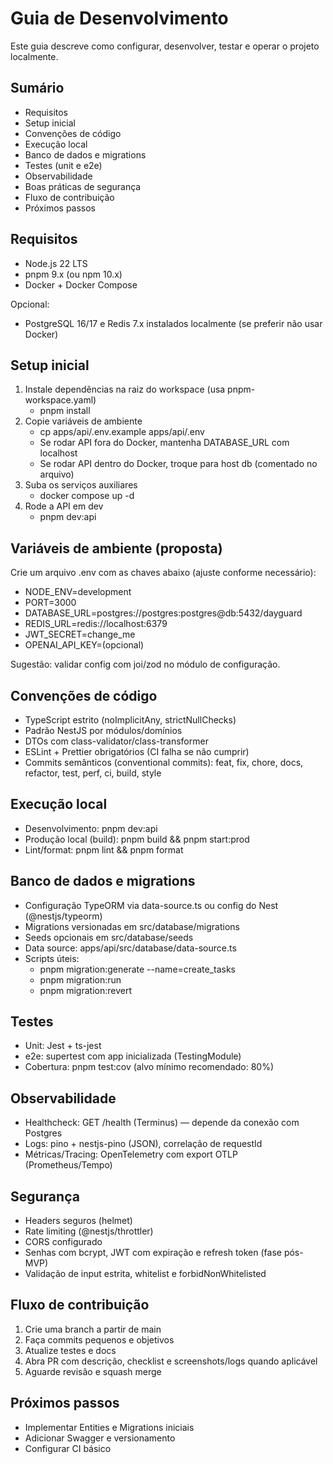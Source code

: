 # Guia de Desenvolvimento

Este guia descreve como configurar, desenvolver, testar e operar o projeto localmente.

## Sumário
- Requisitos
- Setup inicial
- Convenções de código
- Execução local
- Banco de dados e migrations
- Testes (unit e e2e)
- Observabilidade
- Boas práticas de segurança
- Fluxo de contribuição
- Próximos passos

## Requisitos
- Node.js 22 LTS
- pnpm 9.x (ou npm 10.x)
- Docker + Docker Compose

Opcional:
- PostgreSQL 16/17 e Redis 7.x instalados localmente (se preferir não usar Docker)

## Setup inicial
1. Instale dependências na raiz do workspace (usa pnpm-workspace.yaml)
   - pnpm install
2. Copie variáveis de ambiente
   - cp apps/api/.env.example apps/api/.env
   - Se rodar API fora do Docker, mantenha DATABASE_URL com localhost
   - Se rodar API dentro do Docker, troque para host db (comentado no arquivo)
3. Suba os serviços auxiliares
   - docker compose up -d
4. Rode a API em dev
   - pnpm dev:api

## Variáveis de ambiente (proposta)
Crie um arquivo .env com as chaves abaixo (ajuste conforme necessário):

- NODE_ENV=development
- PORT=3000
- DATABASE_URL=postgres://postgres:postgres@db:5432/dayguard
- REDIS_URL=redis://localhost:6379
- JWT_SECRET=change_me
- OPENAI_API_KEY=(opcional)

Sugestão: validar config com joi/zod no módulo de configuração.

## Convenções de código
- TypeScript estrito (noImplicitAny, strictNullChecks)
- Padrão NestJS por módulos/domínios
- DTOs com class-validator/class-transformer
- ESLint + Prettier obrigatórios (CI falha se não cumprir)
- Commits semânticos (conventional commits): feat, fix, chore, docs, refactor, test, perf, ci, build, style

## Execução local
- Desenvolvimento: pnpm dev:api
- Produção local (build): pnpm build && pnpm start:prod
- Lint/format: pnpm lint && pnpm format

## Banco de dados e migrations
- Configuração TypeORM via data-source.ts ou config do Nest (@nestjs/typeorm)
- Migrations versionadas em src/database/migrations
- Seeds opcionais em src/database/seeds
- Data source: apps/api/src/database/data-source.ts
- Scripts úteis:
  - pnpm migration:generate --name=create_tasks
  - pnpm migration:run
  - pnpm migration:revert

## Testes
- Unit: Jest + ts-jest
- e2e: supertest com app inicializada (TestingModule)
- Cobertura: pnpm test:cov (alvo mínimo recomendado: 80%)

## Observabilidade
- Healthcheck: GET /health (Terminus) — depende da conexão com Postgres
- Logs: pino + nestjs-pino (JSON), correlação de requestId
- Métricas/Tracing: OpenTelemetry com export OTLP (Prometheus/Tempo)

## Segurança
- Headers seguros (helmet)
- Rate limiting (@nestjs/throttler)
- CORS configurado
- Senhas com bcrypt, JWT com expiração e refresh token (fase pós-MVP)
- Validação de input estrita, whitelist e forbidNonWhitelisted

## Fluxo de contribuição
1. Crie uma branch a partir de main
2. Faça commits pequenos e objetivos
3. Atualize testes e docs
4. Abra PR com descrição, checklist e screenshots/logs quando aplicável
5. Aguarde revisão e squash merge

## Próximos passos
- Implementar Entities e Migrations iniciais
- Adicionar Swagger e versionamento
- Configurar CI básico
